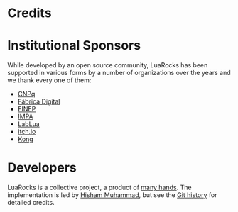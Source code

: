# Credits

# Institutional Sponsors

While developed by an open source community, LuaRocks has been supported in
various forms by a number of organizations over the years and we thank every
one of them:

* [CNPq](http://www.cnpq.br)
* [Fábrica Digital](http://www.fabricadigital.com.br/)
* [FINEP](http://www.finep.gov.br/)
* [IMPA](http://www.impa.br/)
* [LabLua](http://www.lua.inf.puc-rio.br/)
* [itch.io](http://itch.io/)
* [Kong](http://getkong.org/)

# Developers

LuaRocks is a collective project, a product of [many
hands](https://github.com/luarocks/luarocks/graphs/contributors). The
implementation is led by [Hisham Muhammad](http://hisham.hm), but see the [Git
history](https://github.com/luarocks/luarocks/commits/master) for
detailed credits.

